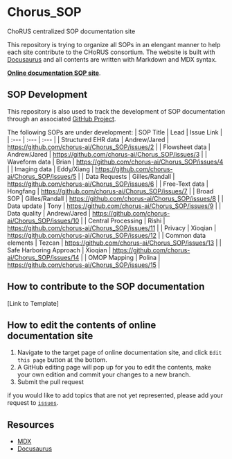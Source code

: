 # Chorus_SOP
ChoRUS centralized SOP documentation site

This repository is trying to organize all SOPs in an elengant manner to help each site contribute to the CHoRUS consortium.
The website is built with [Docusaurus](https://docusaurus.io/) and all contents are written with Markdown and MDX syntax.

[**Online documentation SOP site**](https://chorus-ai.github.io/Chorus_SOP/). 

## SOP Development

This repository is also used to track the development of SOP documentation through an associated [GitHub Project](https://github.com/orgs/chorus-ai/projects/13).

The following SOPs are under development:
| SOP Title | Lead | Issue Link |
| :--- | :--- | :--- |
| Structured EHR data | Andrew/Jared | https://github.com/chorus-ai/Chorus_SOP/issues/2 |
| Flowsheet data | Andrew/Jared | https://github.com/chorus-ai/Chorus_SOP/issues/3 |
| Waveform data | Brian | https://github.com/chorus-ai/Chorus_SOP/issues/4 |
| Imaging data | Eddy/Xiang | https://github.com/chorus-ai/Chorus_SOP/issues/5 |
| Data Requests | Gilles/Randall | https://github.com/chorus-ai/Chorus_SOP/issues/6 |
| Free-Text data | Hongfang | https://github.com/chorus-ai/Chorus_SOP/issues/7 |
| Broad SOP | Gilles/Randall | https://github.com/chorus-ai/Chorus_SOP/issues/8 |
| Data update | Tony | https://github.com/chorus-ai/Chorus_SOP/issues/9 |
| Data quality | Andrew/Jared | https://github.com/chorus-ai/Chorus_SOP/issues/10 |
| Central Processing | Rishi | https://github.com/chorus-ai/Chorus_SOP/issues/11 |
| Privacy | Xioqian | https://github.com/chorus-ai/Chorus_SOP/issues/12 |
| Common data elements | Tezcan | https://github.com/chorus-ai/Chorus_SOP/issues/13 |
| Safe Harboring Approach | Xioqian | https://github.com/chorus-ai/Chorus_SOP/issues/14 |
| OMOP Mapping | Polina | https://github.com/chorus-ai/Chorus_SOP/issues/15 |

## How to contribute to the SOP documentation

[Link to Template]

## How to edit the contents of online documentation site

1. Navigate to the target page of online documentation site, and click `Edit this page` button at the bottom.
2. A GitHub editing page will pop up for you to edit the contents, make your own edition and commit your changes to a new branch.
3. Submit the pull request

if you would like to add topics that are not yet represented, please add your request to [`issues`](https://github.com/chorus-ai/Chorus_SOP/issues).

## Resources
- [MDX](https://mdxjs.com/)
- [Docusaurus](https://docusaurus.io/)
